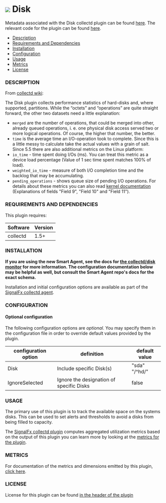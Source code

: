 # ![](https://github.com/signalfx/integrations/blob/master/collectd/img/integrations_collectd.png) Disk

Metadata associated with the Disk collectd plugin can be found <a target="_blank" href="https://github.com/signalfx/integrations/tree/release/collectd-disk">here</a>. The relevant code for the plugin can be found <a target="_blank" href="https://github.com/signalfx/collectd/blob/master/src/disk.c">here</a>.

- [Description](#description)
- [Requirements and Dependencies](#requirements-and-dependencies)
- [Installation](#installation)
- [Configuration](#configuration)
- [Usage](#usage)
- [Metrics](#metrics)
- [License](#license)

### DESCRIPTION

From <a target="_blank" href="https://collectd.org/wiki/index.php/Plugin:Disk">collectd wiki</a>:

The Disk plugin collects performance statistics of hard-disks and, where supported, partitions. While the “octets” and “operations” are quite straight forward, the other two datasets need a little explanation:
 * `merged` are the number of operations, that could be merged into other, already queued operations, i. e. one physical disk access served two or more logical operations. Of course, the higher that number, the better.
 * `time` is the average time an I/O-operation took to complete. Since this is a little messy to calculate take the actual values with a grain of salt.
Since 5.5 there are also additional metrics on the Linux platform:
 * `io_time` - time spent doing I/Os (ms). You can treat this metric as a device load percentage (Value of 1 sec time spent matches 100% of load).
 * `weighted_io_time` - measure of both I/O completion time and the backlog that may be accumulating.
 * `pending_operations` - shows queue size of pending I/O operations.
For details about these metrics you can also read <a target="_blank" href="https://www.kernel.org/doc/Documentation/iostats.txt">kernel documentation</a> (Explanations of fields "Field 9", "Field 10" and "Field 11").

### REQUIREMENTS AND DEPENDENCIES

This plugin requires:

| Software  | Version        |
|-----------|----------------|
| collectd  | 1.5+ |

### INSTALLATION

**If you are using the new Smart Agent, see the docs for [the collectd/disk
monitor](https://github.com/signalfx/signalfx-agent/tree/master/docs/monitors/collectd-disk.md)
for more information.  The configuration documentation below may be helpful as
well, but consult the Smart Agent repo's docs for the exact schema.**


Installation and initial configuration options are available as part of the <a target="_blank" href="https://github.com/signalfx/integrations/tree/master/collectd">SignalFx collectd agent</a>.


### CONFIGURATION

#### Optional configuration

The following configuration options are *optional*. You may specify them in the configuration file in order to override default values provided by the plugin.

| configuration option | definition | default value |
| ---------------------|------------|---------------|
| Disk | Include specific Disk(s) | "sda" "/^hd/" |
| IgnoreSelected  | Ignore the designation of specific Disks | false |

### USAGE

The primary use of this plugin is to track the available space on the systems disks. This can be used to set alerts and thresholds to avoid a disks from being filled to capacity.

The <a target="_blank" href="https://github.com/signalfx/integrations/tree/master/signalfx-metadata">SignalFx collectd plugin</a> computes aggregated utilization metrics based on the output of this plugin you can learn more by looking at the <a target="_blank" href="https://github.com/signalfx/integrations/tree/master/signalfx-metadata/docs">metrics for the plugin</a>.

### METRICS

For documentation of the metrics and dimensions emitted by this plugin, [click here](./docs).

### LICENSE

License for this plugin can be found <a target="_blank" href="https://github.com/signalfx/collectd/blob/master/src/disk.c">in the header of the plugin</a>
